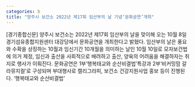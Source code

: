 ```yaml
---
categories: b
title: "양주시 보건소 2022년 제17회 임산부의 날 기념‘문화공연’개최"
---
```

[경기종합신문] 양주시 보건소는 2022년 제17회 임산부의 날을 맞이해 오는 10월 8일 경기섬유종합지원센터 대강당에서 문화공연을 개최한다고 밝혔다. 임산부의 날은 풍요와 수확을 상징하는 10월과 임신기간 10개월을 의미하는 날인 10월 10일로 모자보건법에 의거 제정, 임신과 출산을 사회적으로 배려하고 출산, 양육의 어려움을 해결하자는 취지로 행사가 이뤄진다. 문화공연은 1부‘행복태교와 순산비결법’특강과 2부‘비커밍맘 갈라뮤지컬’로 구성되며 부대행사로 캘리그라피, 보건소 건강지원사업 홍보 등이 진행된다. ‘행복태교와 순산비결법’